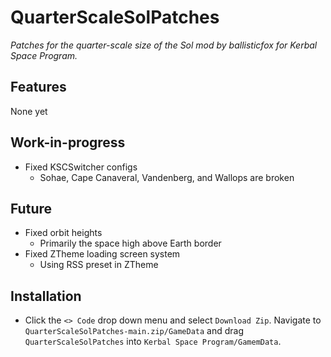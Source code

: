 # QuarterScaleSolPatches
_Patches for the quarter-scale size of the Sol mod by ballisticfox for Kerbal Space Program._

## Features
None yet

## Work-in-progress
* Fixed KSCSwitcher configs
  * Sohae, Cape Canaveral, Vandenberg, and Wallops are broken

## Future
* Fixed orbit heights
  * Primarily the space high above Earth border
* Fixed ZTheme loading screen system
  *   Using RSS preset in ZTheme

## Installation
* Click the `<> Code` drop down menu and select `Download Zip`. Navigate to `QuarterScaleSolPatches-main.zip/GameData` and drag `QuarterScaleSolPatches` into `Kerbal Space Program/GamemData`.
